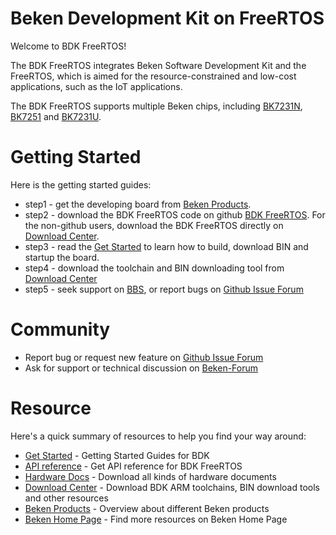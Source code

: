 # Beken Development Kit on FreeRTOS

Welcome to BDK FreeRTOS!

The BDK FreeRTOS integrates Beken Software Development Kit and the FreeRTOS, which is aimed for the resource-constrained
and low-cost applications, such as the IoT applications.

The BDK FreeRTOS supports multiple Beken chips, including [BK7231N](http://docs.bekencorp.com:8191/v3.0/get-started/demo_board.html#bk7231n), [BK7251](http://docs.bekencorp.com:8191/v3.0/get-started/demo_board.html#bk7251) and [BK7231U](http://docs.bekencorp.com:8191/v3.0/get-started/demo_board.html#bk7231u).

# Getting Started

Here is the getting started guides:

 - step1 - get the developing board from [Beken Products](http://www.bekencorp.com/index/goods/product.html).
 - step2 - download the BDK FreeRTOS code on github [BDK FreeRTOS](https://github.com/bekencorp/bdk_freertos). For the non-github users,
download the BDK FreeRTOS directly on [Download Center](http://bbs.bekencorp.com:8191/forum.php?mod=forumdisplay&fid=57).
 - step3 - read the [Get Started](http://docs.bekencorp.com:8191/v3.0/get-started/index.html#get-started) to learn how to build, download BIN and startup the board.
 - step4 - download the toolchain and BIN downloading tool from [Download Center](http://bbs.bekencorp.com:8191/forum.php?mod=forumdisplay&fid=57)
 - step5 - seek support on [BBS](http://bbs.bekencorp.com:8191/forum.php), or report bugs on [Github Issue Forum](https://github.com/bekencorp/bdk_freertos/issues)

# Community
 - Report bug or request new feature on [Github Issue Forum](https://github.com/bekencorp/bdk_freertos/issues)  
 - Ask for support or technical discussion on [Beken-Forum](http://bbs.bekencorp.com:8191/forum.php)

# Resource

Here's a quick summary of resources to help you find your way around:

 - [Get Started](http://docs.bekencorp.com:8191/v3.0/get-started/index.html#get-started) - Getting Started Guides for BDK
 - [API reference](http://docs.bekencorp.com:8191/v3.0/api-reference/index.html) - Get API reference for BDK FreeRTOS
 - [Hardware Docs](http://bbs.bekencorp.com:8191/forum.php?mod=forumdisplay&fid=57) - Download all kinds of hardware documents
 - [Download Center](http://bbs.bekencorp.com:8191/forum.php?mod=forumdisplay&fid=57) - Download BDK ARM toolchains, BIN download tools and other resources
 - [Beken Products](http://www.bekencorp.com/index/goods/product.html) - Overview about different Beken products
 - [Beken Home Page](http://www.bekencorp.com) - Find more resources on Beken Home Page
